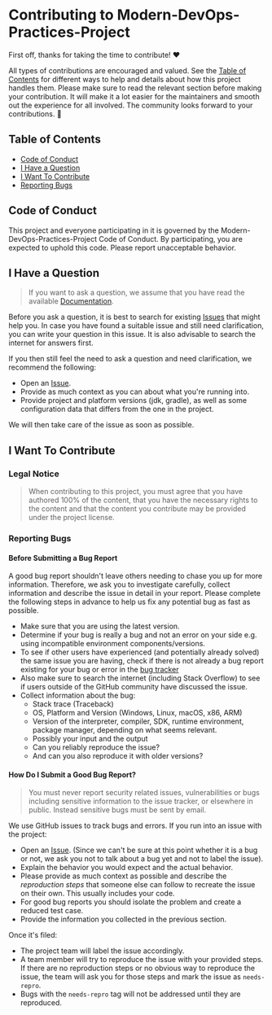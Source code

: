 <!-- omit in toc -->
# Contributing to Modern-DevOps-Practices-Project

First off, thanks for taking the time to contribute! ❤️

All types of contributions are encouraged and valued.
See the [Table of Contents](#table-of-contents)
for different ways to help and details about how this project handles them.
Please make sure to read the relevant section 
before making your contribution.
It will make it a lot easier for the maintainers
and smooth out the experience for all involved.
The community looks forward to your contributions. 🎉

<!-- omit in toc -->
## Table of Contents

- [Code of Conduct](#code-of-conduct)
- [I Have a Question](#i-have-a-question)
- [I Want To Contribute](#i-want-to-contribute)
- [Reporting Bugs](#reporting-bugs)

## Code of Conduct

This project and everyone participating in it is governed by the
Modern-DevOps-Practices-Project Code of Conduct.
By participating, you are expected to uphold this code.
Please report unacceptable behavior.

## I Have a Question

> If you want to ask a question, we assume that you have read the available
> [Documentation](https://github.com/nnniki/Modern-DevOps-Practices-Project/blob/feature/README.md).

Before you ask a question, it is best to search for existing
[Issues](https://github.com/nnniki/Modern-DevOps-Practices-Project/issues)
that might help you.
In case you have found a suitable issue and still need
clarification, you can write your question in
this issue. It is also advisable to search the internet for answers first.

If you then still feel the need to ask a question and need clarification,
we recommend the following:

- Open an [Issue](https://github.com/nnniki/Modern-DevOps-Practices-Project/issues/new).
- Provide as much context as you can about what you're running into.
- Provide project and platform versions (jdk, gradle), as well
  as some configuration data that differs from the one in the project.

We will then take care of the issue as soon as possible.

## I Want To Contribute

### Legal Notice  <!-- omit in toc -->

> When contributing to this project, you must agree that you
have authored 100% of the content, that you have the necessary rights
to the content and that the content you contribute may be provided
under the project license.

### Reporting Bugs

<!-- omit in toc -->
#### Before Submitting a Bug Report

A good bug report shouldn't leave others needing to chase you up
for more information. Therefore, we ask you to investigate carefully,
collect information and describe the issue in detail in your report.
Please complete the following steps in advance to help us fix any
potential bug as fast as possible.

- Make sure that you are using the latest version.
- Determine if your bug is really a bug and not an error on your side
  e.g. using incompatible environment components/versions.
- To see if other users have experienced (and potentially already solved)
  the same issue you are having, check if there is not already
  a bug report existing for your bug or error in the
  [bug tracker](https://github.com/nnniki/Modern-DevOps-Practices-Project/issues?q=is%3Aopen+is%3Aissue)
- Also make sure to search the internet (including Stack Overflow)
  to see if users outside of the GitHub community have discussed the issue.
- Collect information about the bug:
  * Stack trace (Traceback)
  * OS, Platform and Version (Windows, Linux, macOS, x86, ARM)
  * Version of the interpreter, compiler, SDK, runtime environment,
  package manager, depending on what seems relevant.
  * Possibly your input and the output
  * Can you reliably reproduce the issue?
  * And can you also reproduce it with older versions?

<!-- omit in toc -->
#### How Do I Submit a Good Bug Report?

> You must never report security related issues, vulnerabilities
or bugs including sensitive information to the issue tracker,
or elsewhere in public. Instead sensitive bugs must be sent by email.
<!-- You may add a PGP key to allow the messages
to be sent encrypted as well. -->

We use GitHub issues to track bugs and errors.
If you run into an issue with the project:

- Open an [Issue](https://github.com/nnniki/Modern-DevOps-Practices-Project/issues/new).
 (Since we can't be sure at this point whether it is a bug or not,
  we ask you not to talk about a bug yet and not to label the issue).
- Explain the behavior you would expect and the actual behavior.
- Please provide as much context as possible and describe the
  *reproduction steps* that someone else can follow to recreate the
  issue on their own. This usually includes your code.
- For good bug reports you should isolate the problem and create
  a reduced test case.
- Provide the information you collected in the previous section.

Once it's filed:

- The project team will label the issue accordingly.
- A team member will try to reproduce the issue with your provided steps.
  If there are no reproduction steps or no obvious way to reproduce
  the issue, the team will ask you for those steps and mark
  the issue as `needs-repro`.
- Bugs with the `needs-repro` tag will not be addressed until
  they are reproduced.
